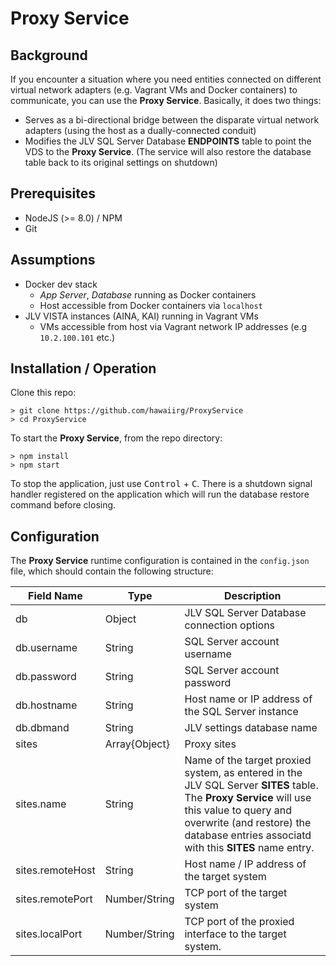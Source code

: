# Proxy Service

## Background
If you encounter a situation where you need entities connected on different virtual network adapters (e.g.
Vagrant VMs and Docker containers) to communicate, you can use the **Proxy Service**. Basically, it does two things:
* Serves as a bi-directional bridge between the disparate virtual network adapters (using the host as a dually-connected conduit)
* Modifies the JLV SQL Server Database **ENDPOINTS** table to point the VDS to the **Proxy Service**. (The service will also restore the database table back to its original settings on shutdown)

## Prerequisites
* NodeJS (>= 8.0) / NPM
* Git

## Assumptions
* Docker dev stack
    - _App Server_, _Database_ running as Docker containers
    - Host accessible from Docker containers via `localhost`
* JLV VISTA instances (AINA, KAI) running in Vagrant VMs
    - VMs accessible from host via Vagrant network IP addresses (e.g `10.2.100.101` etc.)

## Installation / Operation
Clone this repo:
```
> git clone https://github.com/hawaiirg/ProxyService
> cd ProxyService
```

To start the **Proxy Service**, from the repo directory:
```
> npm install
> npm start
```

To stop the application, just use <kbd>Control</kbd> + <kbd>C</kbd>. There is a shutdown signal handler registered
on the application which will run the database restore command before closing.

## Configuration
The **Proxy Service** runtime configuration is contained in the `config.json` file, which should contain the following structure:

| Field Name | Type | Description |
|---|---|---|
| db | Object | JLV SQL Server Database connection options |
| db.username | String | SQL Server account username |
| db.password | String | SQL Server account password |
| db.hostname | String | Host name or IP address of the SQL Server instance |
| db.dbmand | String | JLV settings database name |
| sites | Array{Object} | Proxy sites |
| sites.name | String | Name of the target proxied system, as entered in the JLV SQL Server **SITES** table. The **Proxy Service** will use this value to query and overwrite (and restore) the database entries associatd with this **SITES** name entry. |
| sites.remoteHost | String | Host name / IP address of the target system |
| sites.remotePort | Number/String | TCP port of the target system |
| sites.localPort | Number/String | TCP port of the proxied interface to the target system. |